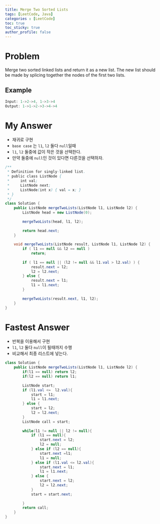 ```yaml
---
title: Merge Two Sorted Lists
tags: [LeetCode, Java]
categories : [LeetCode]
toc: true
toc_sticky: true
author_profile: false
---
```


# Problem

Merge two sorted linked lists and return it as a new list. The new list should be made by splicing together the nodes of the first two lists.

## Example

```swift
Input: 1->2->4, 1->3->4
Output: 1->1->2->3->4->4
```


# My Answer

* 재귀로 구현
* `base case` 는 `l1`, `l2` 둘다 `null`일때
* `l1`, `l2` 둘중에 값이 작은 것을 선택한다.
* 만약 둘중에 `null`인 것이 있다면 다른것을 선택하자.
  
```java
/**
 * Definition for singly-linked list.
 * public class ListNode {
 *     int val;
 *     ListNode next;
 *     ListNode(int x) { val = x; }
 * }
 */
class Solution {
    public ListNode mergeTwoLists(ListNode l1, ListNode l2) {
        ListNode head = new ListNode(0);
        
        mergeTwoLists(head, l1, l2);
        
        return head.next;
    }
    
    void mergeTwoLists(ListNode result, ListNode l1, ListNode l2) {
        if ( l1 == null && l2 == null )
            return;
        
        if ( l1 == null || (l2 != null && l1.val > l2.val) ) {
            result.next = l2;
            l2 = l2.next;
        } else {
            result.next = l1;
            l1 = l1.next;
        }
        
        mergeTwoLists(result.next, l1, l2);
    }
}
```

# Fastest Answer 

* 반복을 이용해서 구현
* `l1`, `l2` 둘다 `null`이 될때까지 수행
* 비교해서 최종 리스트에 넣는다.
  
```java
class Solution {
    public ListNode mergeTwoLists(ListNode l1, ListNode l2) {
        if(l1 == null) return l2;
        if(l2 == null) return l1;
        
        ListNode start;
        if (l1.val <=  l2.val){
            start = l1;
            l1 = l1.next;
        } else {
            start = l2;
            l2 = l2.next;
        }
        ListNode call = start;
        
        while(l1 != null || l2 != null){
            if (l1 == null){
                start.next = l2;
                l2 = null;                
            } else if (l2 == null){
                start.next =l1;
                l1 = null;                
            } else if (l1.val <= l2.val){
                start.next = l1;
                l1 = l1.next;
            } else {
                start.next = l2;
                l2 = l2.next;
            }
            start = start.next;
            
        }
        return call;
    }
}
```

